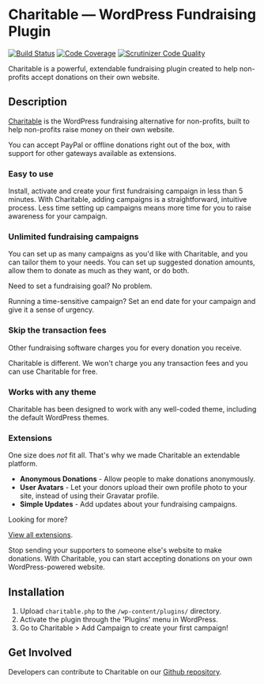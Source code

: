 # Charitable — WordPress Fundraising Plugin
[![Build Status](https://scrutinizer-ci.com/g/Studio164a/Charitable/badges/build.png?b=master)](https://scrutinizer-ci.com/g/Studio164a/Charitable/build-status/master) [![Code Coverage](https://scrutinizer-ci.com/g/Studio164a/Charitable/badges/coverage.png?b=master)](https://scrutinizer-ci.com/g/Studio164a/Charitable/?branch=master) [![Scrutinizer Code Quality](https://scrutinizer-ci.com/g/Charitable/Charitable/badges/quality-score.png?b=master)](https://scrutinizer-ci.com/g/Charitable/Charitable/?branch=master)

Charitable is a powerful, extendable fundraising plugin created to help non-profits accept donations on their own website. 

## Description

[Charitable](http://wpcharitable.com/) is the WordPress fundraising alternative for non-profits, built to help non-profits raise money on their own website. 

You can accept PayPal or offline donations right out of the box, with support for other gateways available as extensions.

### Easy to use

Install, activate and create your first fundraising campaign in less than 5 minutes. With Charitable, adding campaigns is a straightforward, intuitive process. Less time setting up campaigns means more time for you to raise awareness for your campaign.

### Unlimited fundraising campaigns 

You can set up as many campaigns as you'd like with Charitable, and you can tailor them to your needs. You can set up suggested donation amounts, allow them to donate as much as they want, or do both.

Need to set a fundraising goal? No problem. 

Running a time-sensitive campaign? Set an end date for your campaign and give it a sense of urgency.

### Skip the transaction fees 

Other fundraising software charges you for every donation you receive. 

Charitable is different. We won't charge you any transaction fees and you can use Charitable for free.

### Works with any theme 

Charitable has been designed to work with any well-coded theme, including the default WordPress themes.

### Extensions 

One size does *not* fit all. That's why we made Charitable an extendable platform. 

* **Anonymous Donations** - Allow people to make donations anonymously.
* **User Avatars** - Let your donors upload their own profile photo to your site, instead of using their Gravatar profile.
* **Simple Updates** - Add updates about your fundraising campaigns.

Looking for more? 

[View all extensions](http://wpcharitable.com). 

Stop sending your supporters to someone else's website to make donations. With Charitable, you can start accepting donations on your own WordPress-powered website.

## Installation

1. Upload `charitable.php` to the `/wp-content/plugins/` directory.
1. Activate the plugin through the 'Plugins' menu in WordPress.
1. Go to Charitable > Add Campaign to create your first campaign!

## Get Involved

Developers can contribute to Charitable on our [Github repository](https://github.com/Charitable/Charitable).

